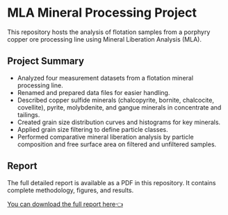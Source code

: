 # MLA Mineral Processing Project

This repository hosts the analysis of flotation samples from a porphyry copper ore processing line using Mineral Liberation Analysis (MLA).

## Project Summary

- Analyzed four measurement datasets from a flotation mineral processing line.
- Renamed and prepared data files for easier handling.
- Described copper sulfide minerals (chalcopyrite, bornite, chalcocite, covellite), pyrite, molybdenite, and gangue minerals in concentrate and tailings.
- Created grain size distribution curves and histograms for key minerals.
- Applied grain size filtering to define particle classes.
- Performed comparative mineral liberation analysis by particle composition and free surface area on filtered and unfiltered samples.

## Report

The full detailed report is available as a PDF in this repository. It contains complete methodology, figures, and results.

[You can download the full report here👈](https://github.com/Oury-Barry/Mineral-Liberation-Analysis-Porphyry-Copper/blob/main/Barry-Mody-Oury-MoRe-67682.pdf)

